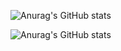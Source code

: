 
![Anurag's GitHub stats](https://github-readme-stats.vercel.app/api?username=RamonRossaDePaula&hide=contribs,prs&theme=chartreuse-dark)

![Anurag's GitHub stats](https://github-readme-stats.vercel.app/api?username=RamonRossaDePaula&hide=contribs,prs&title_color=ffffff&bg_color=DEG,041C0E,006400,7F9D00,FFD700,B3B774,6495ED,B3B774,FFD700,7F9D00,006400,041C0E)

